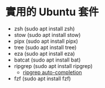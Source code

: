 # 實用的 Ubuntu 套件

- zsh (sudo apt install zsh)
- stow (sudo apt install stow)
- pipx (sudo apt install pipx)
- tree (sudo apt install tree)
- eza (sudo apt install eza)
- batcat (sudo apt install bat)
- ripgrep (sudo apt install ripgrep)
  - [ripgrep auto-completion](https://github.com/BurntSushi/ripgrep/blob/master/FAQ.md#does-ripgrep-have-support-for-shell-auto-completion)
- fzf (sudo apt install fzf)
